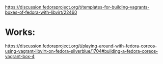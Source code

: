 https://discussion.fedoraproject.org/t/templates-for-building-vagrants-boxes-of-fedora-with-libvirt/22460

# Works:
https://discussion.fedoraproject.org/t/playing-around-with-fedora-coreos-using-vagrant-libvirt-on-fedora-silverblue/1704#building-a-fedora-coreos-vagrant-box-4

